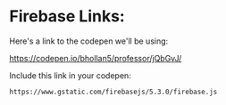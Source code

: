 # Firebase Links:

Here's a link to the codepen we'll be using: 

https://codepen.io/bhollan5/professor/jQbGvJ/



Include this link in your codepen: 

`https://www.gstatic.com/firebasejs/5.3.0/firebase.js`

